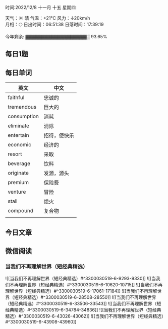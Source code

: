 时间:2022/12/8 十一月 十五 星期四

天气：☀️   晴 气温：+21°C 风力：↓20km/h  
月相：🌕 日出时间：06:51:38 日落时间：17:39:19

今年剩余: ▓▓▓▓▓▓▓▓▓▓▓▓▓▓▓▓▓▓▓░ 93.65%

## 每日1题


## 每日单词

| 英文        | 中文         |
| ----------- | ------------ |
| faithful    | 忠诚的       |
| tremendous  | 巨大的       |
| consumption | 消耗         |
| eliminate   | 消除         |
| entertain   | 招待，使快乐 |
| economic    | 经济的       |
| resort      | 采取         |
| beverage    | 饮料         |
| originate   | 发源，源头   |
| premium     | 保险费       |
| venture     | 冒险         |
| stall       | 熄火         |
| compound    | 复合物       |
|             |              |


## 今日文章

## 微信阅读

<!-- start of weread -->

### 当我们不再理解世界（短经典精选）
![[当我们不再理解世界（短经典精选）#^3300030519-6-9293-9330]]
![[当我们不再理解世界（短经典精选）#^3300030519-6-10620-10715]]
![[当我们不再理解世界（短经典精选）#^3300030519-6-17061-17184]]
![[当我们不再理解世界（短经典精选）#^3300030519-6-28508-28550]]
![[当我们不再理解世界（短经典精选）#^3300030519-6-33506-33543]]
![[当我们不再理解世界（短经典精选）#^3300030519-6-34784-34836]]
![[当我们不再理解世界（短经典精选）#^3300030519-6-43026-43062]]
![[当我们不再理解世界（短经典精选）#^3300030519-6-43908-43960]]

<!-- end of weread -->
